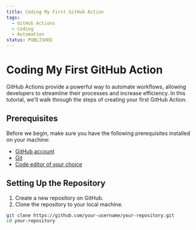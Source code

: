 ```yaml
---
title: Coding My First GitHub Action
tags:
  - GitHub Actions
  - Coding
  - Automation
status: PUBLISHED
---
```


# Coding My First GitHub Action

GitHub Actions provide a powerful way to automate workflows, allowing developers to streamline their processes and increase efficiency. In this tutorial, we'll walk through the steps of creating your first GitHub Action.

## Prerequisites

Before we begin, make sure you have the following prerequisites installed on your machine:

- [GitHub account](https://github.com/)
- [Git](https://git-scm.com/)
- [Code editor of your choice](#)

## Setting Up the Repository

1. Create a new repository on GitHub.
2. Clone the repository to your local machine.

```bash
git clone https://github.com/your-username/your-repository.git
cd your-repository
```